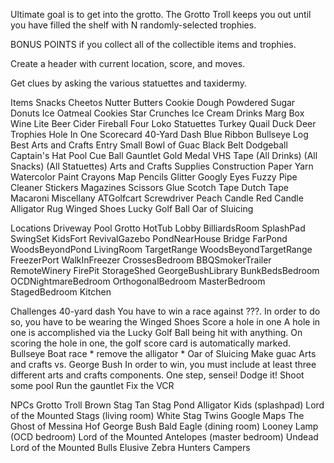 Ultimate goal is to get into the grotto. The Grotto Troll keeps you out until you have filled the shelf with N randomly-selected trophies.

BONUS POINTS if you collect all of the collectible items and trophies.

Create a header with current location, score, and moves.

Get clues by asking the various statuettes and taxidermy.

Items
	Snacks
		Cheetos
		Nutter Butters
		Cookie Dough
		Powdered Sugar Donuts
		Ice Oatmeal Cookies
		Star Crunches
		Ice Cream
	Drinks
		Marg
		Box Wine
		Lite Beer
		Cider
		Fireball
		Four Loko
	Statuettes
		Turkey
		Quail
		Duck
		Deer
	Trophies
		Hole In One Scorecard
		40-Yard Dash Blue Ribbon
		Bullseye Log
		Best Arts and Crafts Entry
		Small Bowl of Guac
		Black Belt
		Dodgeball
		Captain's Hat
		Pool Cue Ball
		Gauntlet Gold Medal
		VHS Tape
		(All Drinks)
		(All Snacks)
		(All Statuettes)
	Arts and Crafts Supplies
		Construction Paper
		Yarn
		Watercolor Paint
		Crayons
		Map Pencils
		Glitter
		Googly Eyes
		Fuzzy Pipe Cleaner
		Stickers
		Magazines
		Scissors
		Glue
		Scotch Tape
		Dutch Tape
		Macaroni
	Miscellany
		ATGolfcart
		Screwdriver
		Peach Candle
		Red Candle
		Alligator Rug
		Winged Shoes
		Lucky Golf Ball
		Oar of Sluicing
	
Locations
	Driveway
	Pool
	Grotto
	HotTub
	Lobby
	BilliardsRoom
	SplashPad
	SwingSet
	KidsFort
	RevivalGazebo
	PondNearHouse
	Bridge
	FarPond
	WoodsBeyondPond
	LivingRoom
	TargetRange
	WoodsBeyondTargetRange
	FreezerPort
	WalkInFreezer
	CrossesBedroom
	BBQSmokerTrailer
	RemoteWinery
	FirePit
	StorageShed
	GeorgeBushLibrary
	BunkBedsBedroom
	OCDNightmareBedroom
	OrthogonalBedroom
	MasterBedroom
	StagedBedroom
	Kitchen
	
Challenges
	40-yard dash
		You have to win a race against ???. In order to do so, you have to be wearing the Winged Shoes
	Score a hole in one
		A hole in one is accomplished via the Lucky Golf Ball being hit with anything. On scoring the hole in one, the golf score card is automatically marked.
	Bullseye
	Boat race
		* remove the alligator
		* Oar of Sluicing
	Make guac
	Arts and crafts vs. George Bush
		In order to win, you must include at least three different arts and crafts components.
	One step, sensei!
	Dodge it!
	Shoot some pool
	Run the gauntlet
	Fix the VCR
	
NPCs
	Grotto Troll
	Brown Stag
	Tan Stag
	Pond Alligator
	Kids (splashpad)
	Lord of the Mounted Stags (living room)
	White Stag Twins
	Google Maps
	The Ghost of Messina Hof
	George Bush
	Bald Eagle (dining room)
	Looney Lamp (OCD bedroom)
	Lord of the Mounted Antelopes (master bedroom)
	Undead Lord of the Mounted Bulls
	Elusive Zebra
	Hunters
	Campers
	
	
	
	
	
